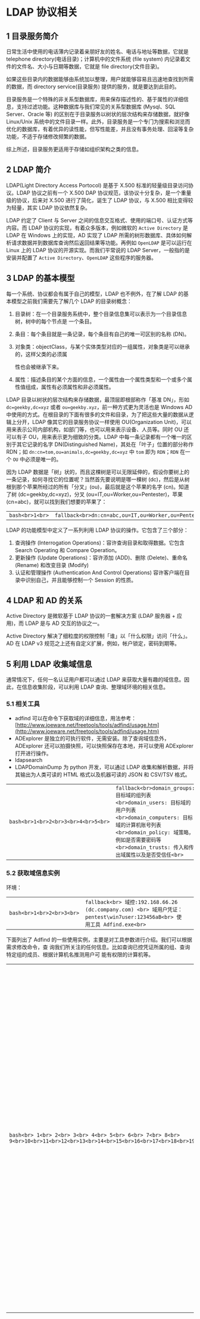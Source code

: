 

# LDAP 协议相关

## [](#1-%E7%9B%AE%E5%BD%95%E6%9C%8D%E5%8A%A1%E7%AE%80%E4%BB%8B)1 目录服务简介

日常生活中使用的电话薄内记录着亲朋好友的姓名、电话与地址等数据，它就是 telephone directory(电话目录)；计算机中的文件系统 (file system) 内记录着文件的文件名、大小与日期等数据，它就是 file directory(文件目录)。

如果这些目录内的数据能够由系统加以整理，用户就能够容易且迅速地查找到所需的数据，而 directory service(目录服务) 提供的服务，就是要达到此目的。

目录服务是一个特殊的非关系型数据库，用来保存描述性的、基于属性的详细信息，支持过滤功能。这种数据库与我们常⻅的关系型数据库 (Mysql、SQL Server、Oracle 等) 的区别在于目录服务以树状的层次结构来存储数据，就好像 Linux/Unix 系统中的文件目录一样。此外，目录服务是一个专⻔为搜索和浏览而优化的数据库，有着优异的读性能，但写性能差，并且没有事务处理、回滚等复杂功能，不适于存储修改频繁的数据。

综上所述，目录服务更适用于存储如组织架构之类的信息。

## [](#2-ldap-%E7%AE%80%E4%BB%8B)2 LDAP 简介

LDAP(Light Directory Access Portocol) 是基于 X.500 标准的轻量级目录访问协议。LDAP 协议之前有一个 X.500 DAP 协议规范，该协议十分复杂，是一个重量级的协议，后来对 X.500 进行了简化，诞生了 LDAP 协议，与 X.500 相比变得较为轻量，其实 LDAP 协议依然复杂。

LDAP 约定了 Client 与 Server 之间的信息交互格式、使用的端口号、认证方式等内容。而 LDAP 协议的实现，有着众多版本，例如微软的 `Active Directory` 是 LDAP 在 Windows 上的实现，AD 实现了 LDAP 所需的树形数据库、具体如何解析请求数据并到数据库查询然后返回结果等功能。再例如 `OpenLDAP` 是可以运行在 Linux 上的 LDAP 协议的开源实现。而我们平常说的 LDAP Server，一般指的是安装并配置了 `Active Directory`、`OpenLDAP` 这些程序的服务器。

## [](#3-ldap-%E7%9A%84%E5%9F%BA%E6%9C%AC%E6%A8%A1%E5%9E%8B)3 LDAP 的基本模型

每一个系统、协议都会有属于自己的模型，LDAP 也不例外，在了解 LDAP 的基本模型之前我们需要先了解几个 LDAP 的目录树概念：

1.  目录树：在一个目录服务系统中，整个目录信息集可以表示为一个目录信息树，树中的每个节点是 一个条目。
    
2.  条目：每个条目就是一条记录，每个条目有自己的唯一可区别的名称 (DN)。
    
3.  对象类：objectClass，与某个实体类型对应的一组属性，对象类是可以继承的，这样父类的必须属
    
    性也会被继承下来。
    
4.  属性：描述条目的某个方面的信息，一个属性由一个属性类型和一个或多个属性值组成，属性有必须属性和非必须属性。
    

LDAP 目录以树状的层次结构来存储数据，最顶层即根部称作「基准 DN」，形如 `dc=geekby,dc=xyz` 或者 `ou=geekby.xyz`，前一种方式更为灵活也是 Windows AD 中使用的方式。在根目录的下面有很多的文件和目录，为了把这些大量的数据从逻辑上分开，LDAP 像其它的目录服务协议一样使用 OU(Organization Unit)，可以用来表示公司内部机构，如部⻔等，也可以用来表示设备、人员等。同时 OU 还可以有子 OU，用来表示更为细致的分类。LDAP 中每一条记录都有一个唯一的区别于其它记录的名字 DN(Distinguished Name)，其处在「叶子」位置的部分称作 RDN；如 `dn:cn=tom,ou=animals,dc=geekby,dc=xyz` 中 `tom` 即为 `RDN`；`RDN` 在一个 `OU` 中必须是唯一的。

因为 LDAP 数据是「树」状的，而且这棵树是可以无限延伸的，假设你要树上的一条记录，如何寻找它的位置呢？当然首先要说明是哪一棵树 (dc)，然后是从树根到那个苹果所经过的所有「分叉」(ou)，最后就是这个苹果的名字 (cn)。知道了树 (dc=geekby,dc=xyz)，分叉 (ou=IT,ou=Worker,ou=Pentester)，苹果 (cn=abc)，就可以找到我们想要的苹果了：

|     |     |     |
| --- | --- | --- |
| ```bash<br>1<br>``` | ```fallback<br>dn:cn=abc,ou=IT,ou=Worker,ou=Pentester,dc=geekby,dc=xyz<br>``` |

LDAP 的功能模型中定义了一系列利用 LDAP 协议的操作。它包含了三个部分：

1.  查询操作 (Interrogation Operations)：容许查询目录和取得数据。它包含 Search Operating 和 Compare Operation。
2.  更新操作 (Update Operations)：容许添加 (ADD)、删除 (Delete)、重命名 (Rename) 和改变目录 (Modify)
3.  认证和管理操作 (Authentication And Control Operations) 容许客户端在目录中识别自己，并且能够控制一个 Session 的性质。

## [](#4-ldap-%E5%92%8C-ad-%E7%9A%84%E5%85%B3%E7%B3%BB)4 LDAP 和 AD 的关系

Active Directory 是微软基于 LDAP 协议的一套解决方案 (LDAP 服务器 + 应用)，而 LDAP 是与 AD 交互的协议之一。

Active Directory 解决了细粒度的权限控制「谁」以「什么权限」访问「什么」。AD 在 LDAP v3 规范之上还有自定义扩展，例如，帐户锁定，密码到期等。

## [](#5-%E5%88%A9%E7%94%A8-ldap-%E6%94%B6%E9%9B%86%E5%9F%9F%E4%BF%A1%E6%81%AF)5 利用 LDAP 收集域信息

通常情况下，任何一名认证用户都可以通过 LDAP 来获取大量有趣的域信息。因此，在信息收集阶段，可以利用 LDAP 查询、整理域环境的相关信息。

### [](#51-%E7%9B%B8%E5%85%B3%E5%B7%A5%E5%85%B7)5.1 相关工具

-   adfind 可以在命令下获取域的详细信息，用法参考：[http://www.joeware.net/freetools/tools/adfind/usage.htm](http://www.joeware.net/freetools/tools/adfind/usage.htm)
-   ADExplorer 是独立的可执行软件，无需安装。除了查询域信息外，ADExplorer 还可以拍摄快照，可以快照保存在本地，并可以使用 ADExplorer 打开进行操作。
-   ldapsearch
-   LDAPDomainDump 为 python 开发，可以通过 LDAP 收集和解析数据，并将其输出为人类可读的 HTML 格式以及机器可读的 JSON 和 CSV/TSV 格式。

|     |     |     |
| --- | --- | --- |
| ```bash<br>1<br>2<br>3<br>4<br>5<br>``` | ```fallback<br>domain_groups: 目标域的组列表<br>domain_users: 目标域的用户列表<br>domain_computers: 目标域的计算机账号列表<br>domain_policy: 域策略，例如是否需要密码等<br>domain_trusts: 传入和传出域属性以及是否受信任<br>``` |

### [](#52-%E8%8E%B7%E5%8F%96%E5%9F%9F%E4%BF%A1%E6%81%AF%E5%AE%9E%E4%BE%8B)5.2 获取域信息实例

环境：

|     |     |     |
| --- | --- | --- |
| ```bash<br>1<br>2<br>3<br>``` | ```fallback<br> 域控:192.168.66.26 (dc.company.com) <br> 域用户凭证：pentest\win7user:123456aB<br> 使用工具 Adfind.exe<br>``` |

下面列出了 Adfind 的一些使用实例，主要是对工具参数进行介绍。我们可以根据需求修改命令，查 询我们所关注的任何信息。比如查询已控凭证所属的组、查询特定组的成员、根据计算机名推测用户可 能有权限的计算机等。

|     |     |     |
| --- | --- | --- |
| ```bash<br> 1<br> 2<br> 3<br> 4<br> 5<br> 6<br> 7<br> 8<br> 9<br>10<br>11<br>12<br>13<br>14<br>15<br>16<br>17<br>18<br>19<br>20<br>21<br>22<br>23<br>24<br>25<br>26<br>27<br>28<br>29<br>``` | ```fallback<br>#查询域内所有用户详细信息<br>adfind -h 10.1.26.128 -u company\test -up Geekby -sc u:*<br><br>#查询域内特定用户详细信息<br>adfind -h 10.1.26.128 -u company\test -up Geekby -sc u:test<br><br>#查询域内特定用户特定信息(mail)<br>adfind -h 10.1.26.128 -u company\test -up Geekby -sc u:test mail<br><br>#查询域内所有用户dn信息<br>adfind -h 10.1.26.128 -u company\test -up Geekby -sc u:* -dn<br><br>#查询域内用户数量<br>adfind -h 10.1.26.128 -u company\test -up Geekby -sc u:* -c<br><br>#查询域内所有组详细信息<br>adfind -h 10.1.26.128 -u company\test -up Geekby -sc g:*<br><br>#查询域内组名内包含“Admin”的所有组详细信息<br>adfind -h 10.1.26.128 -u company\test -up Geekby -sc g:*Admin* #查询域内所有OU详细信息<br>adfind -h 10.1.26.128 -u company\test -up Geekby -sc o:* #查询域内所有计算机详细信息<br>adfind -h 10.1.26.128 -u company\test -up Geekby -sc c:* #查询域内所有站点详细信息<br>adfind -h 10.1.26.128 -u company\test -up Geekby -sc site:* #查询域内所有子网详细信息<br>adfind -h 10.1.26.128 -u company\test -up Geekby -sc subnet:* #查询域的信任关系<br>adfind -h 10.1.26.128 -u company\test -up Geekby -sc trustdmp #查询域内spn的详细信息<br>adfind -h 10.1.26.128 -u company\test -up Geekby -sc spn:*<br><br>#搜索禁用的用户dn<br>adfind -h 10.1.26.128 -u company\test -up Geekby -b DC=company,DC=com -f userAccountControl:AND:=514 -dn<br>``` |

